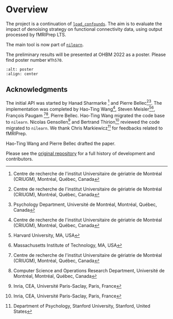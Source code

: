 # Overview

The project is a continuation of [`load_confounds`](https://github.com/SIMEXP/load_confounds). 
The aim is to evaluate the impact of denoising strategy on functional connectivity data, using output processed by fMRIPrep LTS.

The main tool is now part of 
[`nilearn`](https://nilearn.github.io/stable/modules/generated/nilearn.interfaces.fmriprep.load_confounds.html#nilearn.interfaces.fmriprep.load_confounds).

The preliminary results will be presented at OHBM 2022 as a poster. 
Please find poster number `WTh570`.

```{image} ./images/ohbm2022_abstract_head.png
:alt: poster
:align: center
```

## Acknowledgments

The initial API was started by Hanad Sharmarke [^1] and Pierre Bellec[^1][^7].
The implementation was completed by Hao-Ting Wang[^1], Steven Meisler[^2][^3], François Paugam [^1][^4], Pierre Bellec.
Hao-Ting Wang migrated the code base to `nilearn`.
Nicolas Gensollen[^5] and Bertrand Thirion[^5] reviewed the code migrated to `nilearn`.
We thank Chris Markiewicz[^6] for feedbacks related to fMRIPrep.

Hao-Ting Wang and Pierre Bellec drafted the paper.

Please see the [original repository](https://github.com/SIMEXP/load_confounds#contributors-) for a full history of development and contributors.

[^1]: Centre de recherche de l'institut Universitaire de gériatrie de Montréal (CRIUGM), Montréal, Québec, Canada

[^2]: Harvard University, MA, USA

[^3]: Massachusetts Institute of Technology, MA, USA

[^4]: Computer Science and Operations Research Department, Université de Montréal, Montréal, Québec, Canada

[^5]: Inria, CEA, Université Paris-Saclay, Paris, France

[^6]: Department of Psychology, Stanford University, Stanford, United States

[^7]: Psychology Department, Université de Montréal, Montréal, Québec, Canada